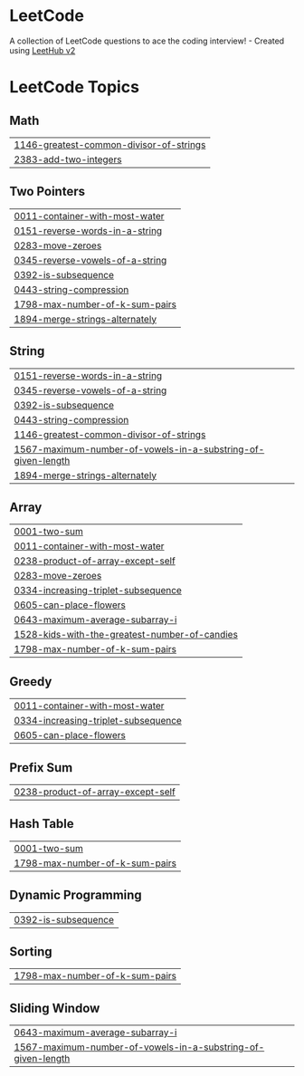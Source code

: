 # LeetCode
A collection of LeetCode questions to ace the coding interview! - Created using [LeetHub v2](https://github.com/arunbhardwaj/LeetHub-2.0)

<!---LeetCode Topics Start-->
# LeetCode Topics
## Math
|  |
| ------- |
| [1146-greatest-common-divisor-of-strings](https://github.com/bhavadharini-shankar/LeetCode/tree/master/1146-greatest-common-divisor-of-strings) |
| [2383-add-two-integers](https://github.com/bhavadharini-shankar/LeetCode/tree/master/2383-add-two-integers) |
## Two Pointers
|  |
| ------- |
| [0011-container-with-most-water](https://github.com/bhavadharini-shankar/LeetCode/tree/master/0011-container-with-most-water) |
| [0151-reverse-words-in-a-string](https://github.com/bhavadharini-shankar/LeetCode/tree/master/0151-reverse-words-in-a-string) |
| [0283-move-zeroes](https://github.com/bhavadharini-shankar/LeetCode/tree/master/0283-move-zeroes) |
| [0345-reverse-vowels-of-a-string](https://github.com/bhavadharini-shankar/LeetCode/tree/master/0345-reverse-vowels-of-a-string) |
| [0392-is-subsequence](https://github.com/bhavadharini-shankar/LeetCode/tree/master/0392-is-subsequence) |
| [0443-string-compression](https://github.com/bhavadharini-shankar/LeetCode/tree/master/0443-string-compression) |
| [1798-max-number-of-k-sum-pairs](https://github.com/bhavadharini-shankar/LeetCode/tree/master/1798-max-number-of-k-sum-pairs) |
| [1894-merge-strings-alternately](https://github.com/bhavadharini-shankar/LeetCode/tree/master/1894-merge-strings-alternately) |
## String
|  |
| ------- |
| [0151-reverse-words-in-a-string](https://github.com/bhavadharini-shankar/LeetCode/tree/master/0151-reverse-words-in-a-string) |
| [0345-reverse-vowels-of-a-string](https://github.com/bhavadharini-shankar/LeetCode/tree/master/0345-reverse-vowels-of-a-string) |
| [0392-is-subsequence](https://github.com/bhavadharini-shankar/LeetCode/tree/master/0392-is-subsequence) |
| [0443-string-compression](https://github.com/bhavadharini-shankar/LeetCode/tree/master/0443-string-compression) |
| [1146-greatest-common-divisor-of-strings](https://github.com/bhavadharini-shankar/LeetCode/tree/master/1146-greatest-common-divisor-of-strings) |
| [1567-maximum-number-of-vowels-in-a-substring-of-given-length](https://github.com/bhavadharini-shankar/LeetCode/tree/master/1567-maximum-number-of-vowels-in-a-substring-of-given-length) |
| [1894-merge-strings-alternately](https://github.com/bhavadharini-shankar/LeetCode/tree/master/1894-merge-strings-alternately) |
## Array
|  |
| ------- |
| [0001-two-sum](https://github.com/bhavadharini-shankar/LeetCode/tree/master/0001-two-sum) |
| [0011-container-with-most-water](https://github.com/bhavadharini-shankar/LeetCode/tree/master/0011-container-with-most-water) |
| [0238-product-of-array-except-self](https://github.com/bhavadharini-shankar/LeetCode/tree/master/0238-product-of-array-except-self) |
| [0283-move-zeroes](https://github.com/bhavadharini-shankar/LeetCode/tree/master/0283-move-zeroes) |
| [0334-increasing-triplet-subsequence](https://github.com/bhavadharini-shankar/LeetCode/tree/master/0334-increasing-triplet-subsequence) |
| [0605-can-place-flowers](https://github.com/bhavadharini-shankar/LeetCode/tree/master/0605-can-place-flowers) |
| [0643-maximum-average-subarray-i](https://github.com/bhavadharini-shankar/LeetCode/tree/master/0643-maximum-average-subarray-i) |
| [1528-kids-with-the-greatest-number-of-candies](https://github.com/bhavadharini-shankar/LeetCode/tree/master/1528-kids-with-the-greatest-number-of-candies) |
| [1798-max-number-of-k-sum-pairs](https://github.com/bhavadharini-shankar/LeetCode/tree/master/1798-max-number-of-k-sum-pairs) |
## Greedy
|  |
| ------- |
| [0011-container-with-most-water](https://github.com/bhavadharini-shankar/LeetCode/tree/master/0011-container-with-most-water) |
| [0334-increasing-triplet-subsequence](https://github.com/bhavadharini-shankar/LeetCode/tree/master/0334-increasing-triplet-subsequence) |
| [0605-can-place-flowers](https://github.com/bhavadharini-shankar/LeetCode/tree/master/0605-can-place-flowers) |
## Prefix Sum
|  |
| ------- |
| [0238-product-of-array-except-self](https://github.com/bhavadharini-shankar/LeetCode/tree/master/0238-product-of-array-except-self) |
## Hash Table
|  |
| ------- |
| [0001-two-sum](https://github.com/bhavadharini-shankar/LeetCode/tree/master/0001-two-sum) |
| [1798-max-number-of-k-sum-pairs](https://github.com/bhavadharini-shankar/LeetCode/tree/master/1798-max-number-of-k-sum-pairs) |
## Dynamic Programming
|  |
| ------- |
| [0392-is-subsequence](https://github.com/bhavadharini-shankar/LeetCode/tree/master/0392-is-subsequence) |
## Sorting
|  |
| ------- |
| [1798-max-number-of-k-sum-pairs](https://github.com/bhavadharini-shankar/LeetCode/tree/master/1798-max-number-of-k-sum-pairs) |
## Sliding Window
|  |
| ------- |
| [0643-maximum-average-subarray-i](https://github.com/bhavadharini-shankar/LeetCode/tree/master/0643-maximum-average-subarray-i) |
| [1567-maximum-number-of-vowels-in-a-substring-of-given-length](https://github.com/bhavadharini-shankar/LeetCode/tree/master/1567-maximum-number-of-vowels-in-a-substring-of-given-length) |
<!---LeetCode Topics End-->